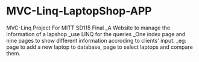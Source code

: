 # MVC-Linq-LaptopShop-APP
MVC-Linq Project For MITT SD115 Final 
_A Website to manage the information of a lapshop
_use LINQ for the queries
_One index page and nine pages to show different information accroding to clients' input.
_eg: page to add a new laptop to database, page to select laptops and compare them.
